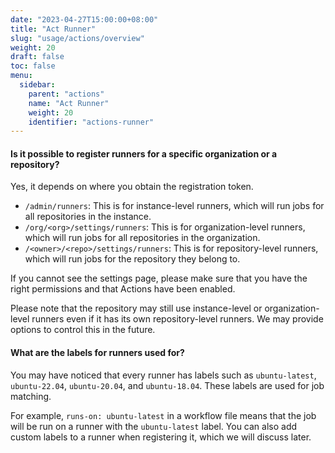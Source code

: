 ```yaml
---
date: "2023-04-27T15:00:00+08:00"
title: "Act Runner"
slug: "usage/actions/overview"
weight: 20
draft: false
toc: false
menu:
  sidebar:
    parent: "actions"
    name: "Act Runner"
    weight: 20
    identifier: "actions-runner"
---
```


#### Is it possible to register runners for a specific organization or a repository?

Yes, it depends on where you obtain the registration token.

- `/admin/runners`: This is for instance-level runners, which will run jobs for all repositories in the instance.
- `/org/<org>/settings/runners`: This is for organization-level runners, which will run jobs for all repositories in the organization.
- `/<owner>/<repo>/settings/runners`: This is for repository-level runners, which will run jobs for the repository they belong to.

If you cannot see the settings page, please make sure that you have the right permissions and that Actions have been enabled.

Please note that the repository may still use instance-level or organization-level runners even if it has its own repository-level runners.
We may provide options to control this in the future.


#### What are the labels for runners used for?

You may have noticed that every runner has labels such as `ubuntu-latest`, `ubuntu-22.04`, `ubuntu-20.04`, and `ubuntu-18.04`.
These labels are used for job matching.

For example, `runs-on: ubuntu-latest` in a workflow file means that the job will be run on a runner with the `ubuntu-latest` label.
You can also add custom labels to a runner when registering it, which we will discuss later.
